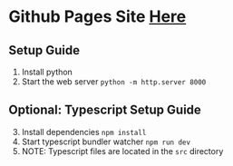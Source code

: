 # Github Pages Site [Here](https://gg-blake.github.io/tfjs-shared-context-pages/)

## Setup Guide
1. Install python
2. Start the web server
```python -m http.server 8000```

## **Optional**: Typescript Setup Guide
3. Install dependencies
```npm install```
4. Start typescript bundler watcher
```npm run dev```
5. NOTE: Typescript files are located in the `src` directory

